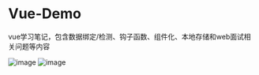 # Vue-Demo
vue学习笔记，包含数据绑定/检测、钩子函数、组件化、本地存储和web面试相关问题等内容

![image](https://user-images.githubusercontent.com/114422586/200160634-487504cb-cd82-4db5-b622-a781f3a4e35b.png)
![image](https://user-images.githubusercontent.com/114422586/200160650-196c1be3-219c-49ae-aeac-aee2bbfad6f4.png)
